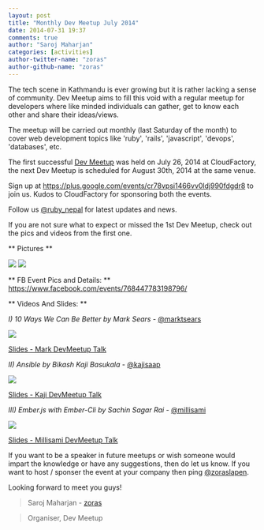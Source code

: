 ```yaml
---
layout: post
title: "Monthly Dev Meetup July 2014"
date: 2014-07-31 19:37
comments: true
author: "Saroj Maharjan"
categories: [activities]
author-twitter-name: "zoras"
author-github-name: "zoras"
---
```


The tech scene in Kathmandu is ever growing but it is rather lacking a sense of community. Dev Meetup aims to fill this void with a regular meetup for developers where like minded individuals can gather, get to know each other and share their ideas/views.

The meetup will be carried out monthly (last Saturday of the month) to cover web development topics like 'ruby', 'rails', 'javascript', 'devops', 'databases', etc.

The first successful [Dev Meetup](https://www.facebook.com/events/768447783198796/) was held on July 26, 2014 at CloudFactory, the next Dev Meetup is scheduled for August 30th, 2014 at the same venue.

Sign up at https://plus.google.com/events/cr78vpsi1466vv0ldj990fdgdr8 to join us. Kudos to CloudFactory for sponsoring both the events.

Follow us [@ruby_nepal](http://twitter.com/ruby_nepal) for latest updates and news.

If you are not sure what to expect or missed the 1st Dev Meetup, check out the pics and videos from the first one.

** Pictures **

![](https://pbs.twimg.com/media/BtdOPL3CMAAlPlN.jpg)
![](https://pbs.twimg.com/media/BtdmzUJCUAEDi0W.jpg)

** FB Event Pics and Details: ** 
https://www.facebook.com/events/768447783198796/

** Videos And Slides:  **

_I) 10 Ways We Can Be Better by Mark Sears_ - [@marktsears](http://twitter.com/marktsears)

![](https://d3j5vwomefv46c.cloudfront.net/photos/large/861728292.jpg?1406529728)

[comment]: <> ( youtube COBCnZls5rE )

[Slides - Mark DevMeetup Talk](http://bit.ly/ktmdevmeetup)

_II) Ansible by Bikash Kaji Basukala_ - [@kajisaap](http://twitter.com/kajisaap)

![](https://pbs.twimg.com/media/BtdXoatCcAAmTPB.jpg)

[comment]: <> ( youtube ZKoSG8bxw0A )

[Slides - Kaji DevMeetup Talk](https://bit.ly/kajionansible)

_III) Ember.js with Ember-Cli by Sachin Sagar Rai_ - [@millisami](http://twitter.com/millisami)

![](https://d3j5vwomefv46c.cloudfront.net/photos/large/861727487.png?1406528902)

[comment]: <> ( youtube Z_HCTb5I1lM )

[Slides - Millisami DevMeetup Talk](http://nepalonrails.com/blog/2014/07/emberjs-app-using-ember-cli/)

If you want to be a speaker in future meetups or wish someone would impart the knowledge or have any  suggestions, then do let us know. If you want to host / sponser the event at your company then ping [@zoraslapen](http://twitter.com/zoraslapen).

Looking forward to meet you guys!


> Saroj Maharjan - [zoras](http://github.com/)

> Organiser, Dev Meetup
